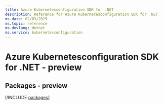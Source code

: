 ```yaml
---
title: Azure Kubernetesconfiguration SDK for .NET
description: Reference for Azure Kubernetesconfiguration SDK for .NET
ms.date: 02/03/2025
ms.topic: reference
ms.devlang: dotnet
ms.service: kubernetesconfiguration
---
```

# Azure Kubernetesconfiguration SDK for .NET - preview
## Packages - preview
[!INCLUDE [packages](kubernetesconfiguration-index.md)]